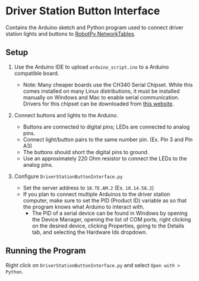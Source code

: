 # Driver Station Button Interface

Contains the Arduino sketch and Python program used to connect driver station lights and buttons to [RobotPy NetworkTables](https://robotpy.readthedocs.io/projects/pynetworktables/en/stable/index.html "RobotPy NetworkTables").

## Setup
1. Use the Arduino IDE to upload `arduino_script.ino` to a Arduino compatible board.
	- Note: Many cheaper boards use the CH340 Serial Chipset. While this comes installed on many Linux distributions, it must be installed manually on Windows and Mac to enable serial communication. Drivers for this chipset can be downloaded from [this website](https://sparks.gogo.co.nz/ch340.html "this website").

2. Connect buttons and lights to the Arduino.
	- Buttons are connected to digital pins; LEDs are connected to analog pins.
	- Connect light/button pairs to the same number pin. (Ex. Pin 3 and Pin A3)
	- The buttons should short the digital pins to ground.
	- Use an approximately 220 Ohm resistor to connect the LEDs to the analog pins.

3. Configure `DriverStationButtonInterface.py`
	- Set the server address to `10.TE.AM.2` (Ex. `10.14.58.2`)
	- If you plan to connect multiple Arduinos to the driver station computer, make sure to set the PID (Product ID) variable as so that the program knows what Arduino to interact with.
		- The PID of a serial device can be found in Windows by opening the Device Manager, opening the list of COM ports, right clicking on the desired device, clicking Properties, going to the Details tab, and selecting the Hardware Ids dropdown.

## Running the Program
Right click on  `DriverStationButtonInterface.py` and select `Open with > Python`.